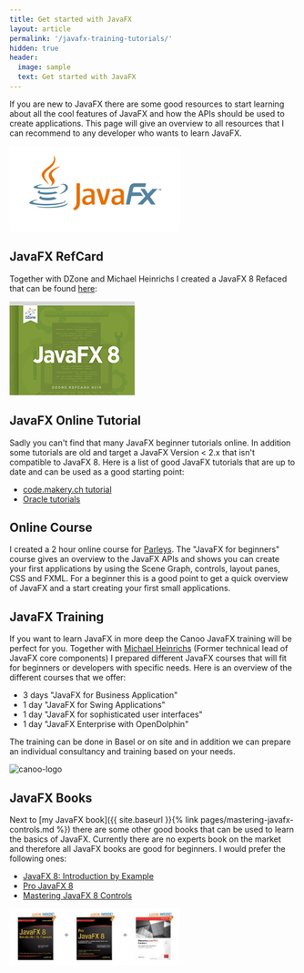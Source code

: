 ```yaml
---
title: Get started with JavaFX
layout: article
permalink: '/javafx-training-tutorials/'
hidden: true
header:
  image: sample
  text: Get started with JavaFX
---
```


If you are new to JavaFX there are some good resources to start learning about all the cool features of JavaFX and how the APIs should be used to create applications. This page will give an overview to all resources that I can recommend to any developer who wants to learn JavaFX.

![javafx-logo](/assets/posts/guigarage-legacy/Javafx_logo_color-300x150.png)

## JavaFX RefCard

Together with DZone and Michael Heinrichs I created a JavaFX 8 Refaced that can be found [here](https://dzone.com/refcardz/javafx-8-1?utm_content=buffer8f1dd&amp;utm_medium=social&amp;utm_source=twitter.com&amp;utm_campaign=buffer):

![refcard](/assets/posts/guigarage-legacy/refcard.png)

## JavaFX Online Tutorial

Sadly you can't find that many JavaFX beginner tutorials online. In addition some tutorials are old and target a JavaFX Version &lt; 2.x that isn't compatible to JavaFX 8. Here is a list of good JavaFX tutorials that are up to date and can be used as a good starting point:</p>

* [code.makery.ch tutorial](http://code.makery.ch/java/javafx-8-tutorial-intro/)
* [Oracle tutorials](http://docs.oracle.com/javase/8/javase-clienttechnologies.html)

## Online Course

I created a 2 hour online course for [Parleys](https://www.parleys.com/course/javafx-beginners). The "JavaFX for beginners" course gives an overview to the JavaFX APIs and shows you can create your first applications by using the Scene Graph, controls, layout panes, CSS and FXML. For a beginner this is a good point to get a quick overview of JavaFX and a start creating your first small applications.

## JavaFX Training

If you want to learn JavaFX in more deep the Canoo JavaFX training will be perfect for you. Together with [Michael Heinrichs](https://twitter.com/net0pyr) (Former technical lead of JavaFX core components) I prepared different JavaFX courses that will fit for beginners or developers with specific needs. Here is an overview of the different courses that we offer:

* 3 days "JavaFX for Business Application"
* 1 day "JavaFX for Swing Applications"
* 1 day "JavaFX for sophisticated user interfaces"
* 1 day "JavaFX Enterprise with OpenDolphin"

The training can be done in Basel or on site and in addition we can prepare an individual consultancy and training based on your needs.

![canoo-logo](/assets/posts/guigarage-legacy/canoo-logo.png)

## JavaFX Books

Next to [my JavaFX book]({{ site.baseurl }}{% link pages/mastering-javafx-controls.md %}) there are some other good books that can be used to learn the basics of JavaFX. Currently there are no experts book on the market and therefore all JavaFX books are good for beginners. I would prefer the following ones:

* [JavaFX 8: Introduction by Example](http://www.amazon.com/JavaFX-Introduction-Example-Carl-Dea/dp/1430264608/ref=sr_1_1?ie=UTF8&amp;qid=1425314839&amp;sr=8-1&amp;keywords=JavaFX)
* [Pro JavaFX 8](http://www.amazon.com/Pro-JavaFX-Definitive-Building-Embedded/dp/1430265744/ref=sr_1_2?ie=UTF8&amp;qid=1425314839&amp;sr=8-2&amp;keywords=JavaFX)
* [Mastering JavaFX 8 Controls](http://www.amazon.com/Mastering-JavaFX-Controls-Oracle-Press/dp/0071833773/ref=pd_bxgy_b_text_z)

![books-300x100](/assets/posts/guigarage-legacy/books-300x100.png)
